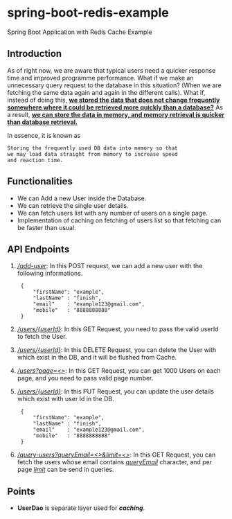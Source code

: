 # spring-boot-redis-example
Spring Boot Application with Redis Cache Example

## Introduction
As of right now, we are aware that typical users need a quicker response time and improved programme performance. 
What if we make an unnecessary query request to the database in this situation? 
(When we are fetching the same data again and again in the different calls). What if, instead of doing this, <b><u>we stored the data that does not change frequently somewhere where it could be retrieved more quickly than a database?</u></b> As a result, <b><u>we can store the data in memory, and memory retrieval is quicker than database retrieval.</b></u>

In essence, it is known as 

    Storing the frequently used DB data into memory so that 
    we may load data straight from memory to increase speed 
    and reaction time.

## Functionalities
- We can Add a new User inside the Database.
- We can retrieve the single user details.
- We can fetch users list with any number of users on a single page.
- Implementation of caching on fetching of users list so that fetching can be faster than usual.

## API Endpoints
1. <u><i>/add-user</i></u>: In this POST request, we can add a new user with the following informations.
        
        {
            "firstName": "example",
            "lastName" : "finish",
            "email"    : "example123@gmail.com",
            "mobile"   : "8888888888"
        }

2. <u><i>/users/{userId}</i></u>: In this GET Request, you need to pass the valid userId to fetch the User.
3. <u><i>/users/{userId}</i></u>: In this DELETE Request, you can delete the User with <userId> which exist in the DB, and it will be flushed from Cache.
4. <u><i>/users?page=<></i></u>: In this GET Request, you can get 1000 Users on each page, and you need to pass valid page number.  
5. <u><i>/users/{userId}</i></u>: In this PUT Request, you can update the user details which exist with user Id <userId> in the DB.

        {
            "firstName": "example",
            "lastName" : "finish",
            "email"    : "example123@gmail.com",
            "mobile"   : "8888888888"
        }
6. <u><i>/query-users?queryEmail=<>&limit=<></i></u>: In this GET Request, you can fetch the users whose email contains <i><u>queryEmail</u></i> character, and per page <i><u>limit</u></i> can be send in queries.

## Points
- <b>UserDao</b> is separate layer used for <b><i>caching</i></b>.


